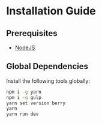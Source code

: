 # Installation Guide

## Prerequisites
- [NodeJS](https://nodejs.org/en/)

## Global Dependencies
Install the following tools globally:
```bash
npm i -g yarn
npm i -g gulp
yarn set version berry
yarn
yarn run dev
